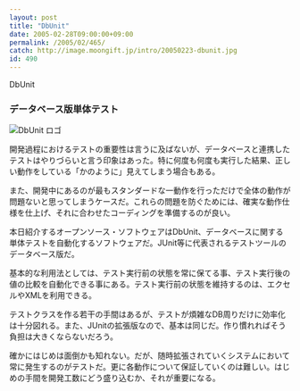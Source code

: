 ```yaml
---
layout: post
title: "DbUnit"
date: 2005-02-28T09:00:00+09:00
permalink: /2005/02/465/
catch: http://image.moongift.jp/intro/20050223-dbunit.jpg
id: 490
---
```

DbUnit  
<!--more-->

### データベース版単体テスト
  

![DbUnit ロゴ](http://image.moongift.jp/intro/20050223-dbunit.jpg "DbUnit ロゴ")

  

開発過程におけるテストの重要性は言うに及ばないが、データベースと連携したテストはやりづらいと言う印象はあった。特に何度も何度も実行した結果、正しい動作をしている「かのように」見えてしまう場合もある。

  

また、開発中にあるのが最もスタンダードな一動作を行っただけで全体の動作が問題ないと思ってしまうケースだ。これらの問題を防ぐためには、確実な動作仕様を仕上げ、それに合わせたコーディングを準備するのが良い。

  

本日紹介するオープンソース・ソフトウェアはDbUnit、データベースに関する単体テストを自動化するソフトウェアだ。JUnit等に代表されるテストツールのデータベース版だ。

  

基本的な利用法としては、テスト実行前の状態を常に保てる事、テスト実行後の値の比較を自動化できる事にある。テスト実行前の状態を維持するのは、エクセルやXMLを利用できる。

  

テストクラスを作る若干の手間はあるが、テストが煩雑なDB周りだけに効率化は十分図れる。また、JUnitの拡張版なので、基本は同じだ。作り慣れればそう負担は大きくならないだろう。

  

確かにはじめは面倒かも知れない。だが、随時拡張されていくシステムにおいて常に発生するのがテストだ。更に各動作について保証していくのは難しい。はじめの手間を開発工数にどう盛り込むか、それが重要になる。

